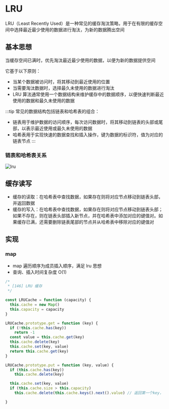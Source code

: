 # LRU
LRU（Least Recently Used）是一种常见的缓存淘汰策略，用于在有限的缓存空间中选择最近最少使用的数据进行淘汰，为新的数据腾出空间

## 基本思想
当缓存空间已满时，优先淘汰最近最少使用的数据，以便为新的数据提供空间

它基于以下原则：

* 当某个数据被访问时，将其移动到最近使用的位置
* 当需要淘汰数据时，选择最久未使用的数据进行淘汰
* LRU 算法通常使用一个数据结构来维护缓存中的数据顺序，以便快速判断最近使用的数据和最久未使用的数据

:::tip
常见的数据结构包括链表和哈希表的组合：
* 链表用于维护数据的访问顺序，每次访问数据时，将其移动到链表的头部或尾部，以表示最近使用或最久未使用的数据
* 哈希表用于实现快速的数据查找和插入操作，键为数据的标识符，值为对应的链表节点
:::

### 链表和哈希表关系
![lru](/img/lru.png)

## 缓存读写

* 缓存的读取：在哈希表中查找数据，如果存在则将对应节点移动到链表头部，并返回数据
* 缓存的写入：在哈希表中查找数据，如果存在则将对应节点移动到链表头部；如果不存在，则在链表头部插入新节点，并在哈希表中添加对应的键值对。如果缓存已满，还需要删除链表尾部的节点并从哈希表中移除对应的键值对


## 实现

### map
* map 遍历顺序为成员插入顺序，满足 lru 思想
* 查询、插入时间复杂度 O(1)

```js
/*
 * [146] LRU 缓存
 */

const LRUCache = function (capacity) {
  this.cache = new Map()
  this.capacity = capacity
}

LRUCache.prototype.get = function (key) {
  if (!this.cache.has(key))
    return -1
  const value = this.cache.get(key)
  this.cache.delete(key)
  this.cache.set(key, value)
  return this.cache.get(key)
}

LRUCache.prototype.put = function (key, value) {
  if (this.cache.has(key))
    this.cache.delete(key)

  this.cache.set(key, value)
  if (this.cache.size > this.capacity)
    this.cache.delete(this.cache.keys().next().value) // 返回第一个key， 先进先出

}
```
